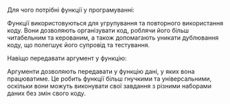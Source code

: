 Для чого потрібні функції у програмуванні:

Функції використовуються для угрупування та повторного використання коду. Вони дозволяють організувати код, роблячи його більш читабельним та керованим, а також допомагають уникати дублювання коду, що полегшує його супровід та тестування.

Навіщо передавати аргумент у функцію:

Аргументи дозволяють передавати у функцію дані, у яких вона працюватиме. Це робить функції більш гнучкими та універсальними, оскільки вони можуть виконувати свої завдання з різними наборами даних без змін свого коду.
